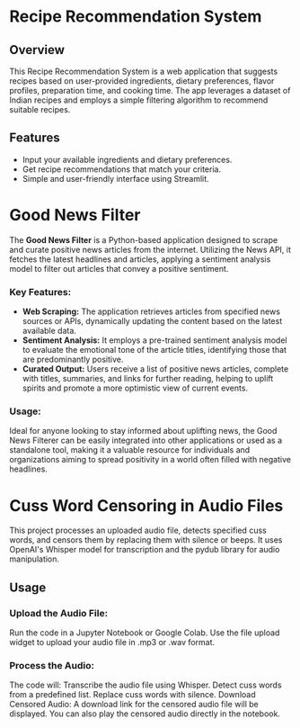 # Recipe Recommendation System

## Overview

This Recipe Recommendation System is a web application that suggests recipes based on user-provided ingredients, dietary preferences, flavor profiles, preparation time, and cooking time. The app leverages a dataset of Indian recipes and employs a simple filtering algorithm to recommend suitable recipes.

## Features

- Input your available ingredients and dietary preferences.
- Get recipe recommendations that match your criteria.
- Simple and user-friendly interface using Streamlit.

# Good News Filter

The **Good News Filter** is a Python-based application designed to scrape and curate positive news articles from the internet. Utilizing the News API, it fetches the latest headlines and articles, applying a sentiment analysis model to filter out articles that convey a positive sentiment. 

### Key Features:
- **Web Scraping:** The application retrieves articles from specified news sources or APIs, dynamically updating the content based on the latest available data.
- **Sentiment Analysis:** It employs a pre-trained sentiment analysis model to evaluate the emotional tone of the article titles, identifying those that are predominantly positive.
- **Curated Output:** Users receive a list of positive news articles, complete with titles, summaries, and links for further reading, helping to uplift spirits and promote a more optimistic view of current events.

### Usage:
Ideal for anyone looking to stay informed about uplifting news, the Good News Filterer can be easily integrated into other applications or used as a standalone tool, making it a valuable resource for individuals and organizations aiming to spread positivity in a world often filled with negative headlines.

# Cuss Word Censoring in Audio Files
This project processes an uploaded audio file, detects specified cuss words, and censors them by replacing them with silence or beeps. It uses OpenAI's Whisper model for transcription and the pydub library for audio manipulation.

## Usage
### Upload the Audio File: 
Run the code in a Jupyter Notebook or Google Colab. Use the file upload widget to upload your audio file in .mp3 or .wav format.
### Process the Audio: 
The code will: Transcribe the audio file using Whisper.
Detect cuss words from a predefined list.
Replace cuss words with silence.
Download Censored Audio: A download link for the censored audio file will be displayed. You can also play the censored audio directly in the notebook.




